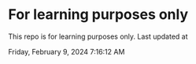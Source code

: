 # For learning purposes only
This repo is for learning purposes only.
Last updated at

Friday, February 9, 2024 7:16:12 AM

